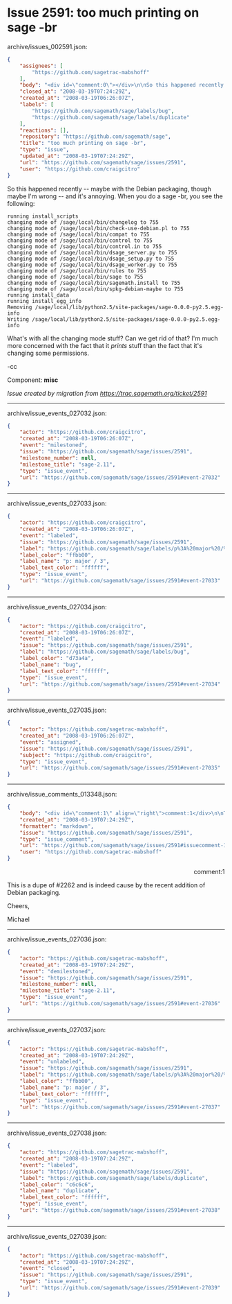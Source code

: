 # Issue 2591: too much printing on sage -br

archive/issues_002591.json:
```json
{
    "assignees": [
        "https://github.com/sagetrac-mabshoff"
    ],
    "body": "<div id=\"comment:0\"></div>\n\nSo this happened recently -- maybe with the Debian packaging, though maybe I'm wrong -- and it's annoying. When you do a sage -br, you see the following:\n\n```\nrunning install_scripts\nchanging mode of /sage/local/bin/changelog to 755\nchanging mode of /sage/local/bin/check-use-debian.pl to 755\nchanging mode of /sage/local/bin/compat to 755\nchanging mode of /sage/local/bin/control to 755\nchanging mode of /sage/local/bin/control.in to 755\nchanging mode of /sage/local/bin/dsage_server.py to 755\nchanging mode of /sage/local/bin/dsage_setup.py to 755\nchanging mode of /sage/local/bin/dsage_worker.py to 755\nchanging mode of /sage/local/bin/rules to 755\nchanging mode of /sage/local/bin/sage to 755\nchanging mode of /sage/local/bin/sagemath.install to 755\nchanging mode of /sage/local/bin/spkg-debian-maybe to 755\nrunning install_data\nrunning install_egg_info\nRemoving /sage/local/lib/python2.5/site-packages/sage-0.0.0-py2.5.egg-info\nWriting /sage/local/lib/python2.5/site-packages/sage-0.0.0-py2.5.egg-info\n```\n\nWhat's with all the changing mode stuff? Can we get rid of that? I'm much more concerned with the fact that it *prints* stuff than the fact that it's changing some permissions. \n\n-cc\n\nComponent: **misc**\n\n_Issue created by migration from https://trac.sagemath.org/ticket/2591_\n\n",
    "closed_at": "2008-03-19T07:24:29Z",
    "created_at": "2008-03-19T06:26:07Z",
    "labels": [
        "https://github.com/sagemath/sage/labels/bug",
        "https://github.com/sagemath/sage/labels/duplicate"
    ],
    "reactions": [],
    "repository": "https://github.com/sagemath/sage",
    "title": "too much printing on sage -br",
    "type": "issue",
    "updated_at": "2008-03-19T07:24:29Z",
    "url": "https://github.com/sagemath/sage/issues/2591",
    "user": "https://github.com/craigcitro"
}
```
<div id="comment:0"></div>

So this happened recently -- maybe with the Debian packaging, though maybe I'm wrong -- and it's annoying. When you do a sage -br, you see the following:

```
running install_scripts
changing mode of /sage/local/bin/changelog to 755
changing mode of /sage/local/bin/check-use-debian.pl to 755
changing mode of /sage/local/bin/compat to 755
changing mode of /sage/local/bin/control to 755
changing mode of /sage/local/bin/control.in to 755
changing mode of /sage/local/bin/dsage_server.py to 755
changing mode of /sage/local/bin/dsage_setup.py to 755
changing mode of /sage/local/bin/dsage_worker.py to 755
changing mode of /sage/local/bin/rules to 755
changing mode of /sage/local/bin/sage to 755
changing mode of /sage/local/bin/sagemath.install to 755
changing mode of /sage/local/bin/spkg-debian-maybe to 755
running install_data
running install_egg_info
Removing /sage/local/lib/python2.5/site-packages/sage-0.0.0-py2.5.egg-info
Writing /sage/local/lib/python2.5/site-packages/sage-0.0.0-py2.5.egg-info
```

What's with all the changing mode stuff? Can we get rid of that? I'm much more concerned with the fact that it *prints* stuff than the fact that it's changing some permissions. 

-cc

Component: **misc**

_Issue created by migration from https://trac.sagemath.org/ticket/2591_





---

archive/issue_events_027032.json:
```json
{
    "actor": "https://github.com/craigcitro",
    "created_at": "2008-03-19T06:26:07Z",
    "event": "milestoned",
    "issue": "https://github.com/sagemath/sage/issues/2591",
    "milestone_number": null,
    "milestone_title": "sage-2.11",
    "type": "issue_event",
    "url": "https://github.com/sagemath/sage/issues/2591#event-27032"
}
```



---

archive/issue_events_027033.json:
```json
{
    "actor": "https://github.com/craigcitro",
    "created_at": "2008-03-19T06:26:07Z",
    "event": "labeled",
    "issue": "https://github.com/sagemath/sage/issues/2591",
    "label": "https://github.com/sagemath/sage/labels/p%3A%20major%20/%203",
    "label_color": "ffbb00",
    "label_name": "p: major / 3",
    "label_text_color": "ffffff",
    "type": "issue_event",
    "url": "https://github.com/sagemath/sage/issues/2591#event-27033"
}
```



---

archive/issue_events_027034.json:
```json
{
    "actor": "https://github.com/craigcitro",
    "created_at": "2008-03-19T06:26:07Z",
    "event": "labeled",
    "issue": "https://github.com/sagemath/sage/issues/2591",
    "label": "https://github.com/sagemath/sage/labels/bug",
    "label_color": "d73a4a",
    "label_name": "bug",
    "label_text_color": "ffffff",
    "type": "issue_event",
    "url": "https://github.com/sagemath/sage/issues/2591#event-27034"
}
```



---

archive/issue_events_027035.json:
```json
{
    "actor": "https://github.com/sagetrac-mabshoff",
    "created_at": "2008-03-19T06:26:07Z",
    "event": "assigned",
    "issue": "https://github.com/sagemath/sage/issues/2591",
    "subject": "https://github.com/craigcitro",
    "type": "issue_event",
    "url": "https://github.com/sagemath/sage/issues/2591#event-27035"
}
```



---

archive/issue_comments_013348.json:
```json
{
    "body": "<div id=\"comment:1\" align=\"right\">comment:1</div>\n\nThis is a dupe of #2262 and is indeed cause by the recent addition of Debian packaging.\n\nCheers,\n\nMichael",
    "created_at": "2008-03-19T07:24:29Z",
    "formatter": "markdown",
    "issue": "https://github.com/sagemath/sage/issues/2591",
    "type": "issue_comment",
    "url": "https://github.com/sagemath/sage/issues/2591#issuecomment-13348",
    "user": "https://github.com/sagetrac-mabshoff"
}
```

<div id="comment:1" align="right">comment:1</div>

This is a dupe of #2262 and is indeed cause by the recent addition of Debian packaging.

Cheers,

Michael



---

archive/issue_events_027036.json:
```json
{
    "actor": "https://github.com/sagetrac-mabshoff",
    "created_at": "2008-03-19T07:24:29Z",
    "event": "demilestoned",
    "issue": "https://github.com/sagemath/sage/issues/2591",
    "milestone_number": null,
    "milestone_title": "sage-2.11",
    "type": "issue_event",
    "url": "https://github.com/sagemath/sage/issues/2591#event-27036"
}
```



---

archive/issue_events_027037.json:
```json
{
    "actor": "https://github.com/sagetrac-mabshoff",
    "created_at": "2008-03-19T07:24:29Z",
    "event": "unlabeled",
    "issue": "https://github.com/sagemath/sage/issues/2591",
    "label": "https://github.com/sagemath/sage/labels/p%3A%20major%20/%203",
    "label_color": "ffbb00",
    "label_name": "p: major / 3",
    "label_text_color": "ffffff",
    "type": "issue_event",
    "url": "https://github.com/sagemath/sage/issues/2591#event-27037"
}
```



---

archive/issue_events_027038.json:
```json
{
    "actor": "https://github.com/sagetrac-mabshoff",
    "created_at": "2008-03-19T07:24:29Z",
    "event": "labeled",
    "issue": "https://github.com/sagemath/sage/issues/2591",
    "label": "https://github.com/sagemath/sage/labels/duplicate",
    "label_color": "c6c6c6",
    "label_name": "duplicate",
    "label_text_color": "ffffff",
    "type": "issue_event",
    "url": "https://github.com/sagemath/sage/issues/2591#event-27038"
}
```



---

archive/issue_events_027039.json:
```json
{
    "actor": "https://github.com/sagetrac-mabshoff",
    "created_at": "2008-03-19T07:24:29Z",
    "event": "closed",
    "issue": "https://github.com/sagemath/sage/issues/2591",
    "type": "issue_event",
    "url": "https://github.com/sagemath/sage/issues/2591#event-27039"
}
```
